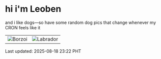 # hi i'm Leoben

and i like dogs—so have some random dog pics that change whenever my CRON feels like it

|  |  |
|--------|----------|
| ![Borzoi](https://random-dog-vercel.vercel.app/api/random-borzoi?v=1755530523) | ![Labrador](https://random-dog-vercel.vercel.app/api/random-labrador?v=1755530523) |

Last updated: 2025-08-18 23:22 PHT
